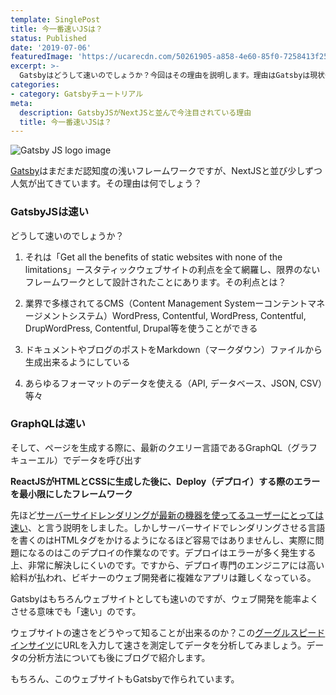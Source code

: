 ```yaml
---
template: SinglePost
title: 今一番速いJSは？
status: Published
date: '2019-07-06'
featuredImage: 'https://ucarecdn.com/50261905-a858-4e60-85f0-7258413f259c/'
excerpt: >-
  Gatsbyはどうして速いのでしょうか？今回はその理由を説明します。理由はGatsbyは現状一番速いと考えられているテクノロジーを使って作られているからです。
categories:
- category: Gatsbyチュートリアル
meta:
  description: GatsbyJSがNextJSと並んで今注目されている理由
  title: 今一番速いJSは？
---
```


![Gatsby JS logo image](https://ucarecdn.com/50261905-a858-4e60-85f0-7258413f259c/ "Gatsby JS ")

[Gatsby](https://www.gatsbyjs.org/)はまだまだ認知度の浅いフレームワークですが、NextJSと並び少しずつ人気が出てきています。その理由は何でしょう？

### GatsbyJSは速い

どうして速いのでしょうか？

1. それは「Get all the benefits of static websites with none of the limitations」ースタティックウェブサイトの利点を全て網羅し、限界のないフレームワークとして設計されたことにあります。その利点とは？

2. 業界で多様されてるCMS（Content Management Systemーコンテントマネージメントシステム）WordPress, Contentful, WordPress, Contentful, DrupWordPress, Contentful, Drupal等を使うことができる

3. ドキュメントやブログのポストをMarkdown（マークダウン）ファイルから生成出来るようにしている

4. あらゆるフォーマットのデータを使える（API, データベース、JSON, CSV）等々

### GraphQLは速い

そして、ページを生成する際に、最新のクエリー言語であるGraphQL（グラフキューエル）でデータを呼び出す

**ReactJSがHTMLとCSSに生成した後に、Deploy（デプロイ）する際のエラーを最小限にしたフレームワーク**

先ほど[サーバーサイドレンダリングが最新の機器を使ってるユーザーにとっては速い](/blog/tech)、と言う説明をしました。しかしサーバーサイドでレンダリングさせる言語を書くのはHTMLタグをかけるようになるほど容易ではありませんし、実際に問題になるのはこのデプロイの作業なのです。デプロイはエラーが多く発生する上、非常に解決しにくいのです。ですから、デプロイ専門のエンジニアには高い給料が払われ、ビギナーのウェブ開発者に複雑なアプリは難しくなっている。

Gatsbyはもちろんウェブサイトとしても速いのですが、ウェブ開発を能率よくさせる意味でも「速い」のです。

ウェブサイトの速さをどうやって知ることが出来るのか？この[グーグルスピードインサイツ](https://developers.google.com/speed/pagespeed/insights/)にURLを入力して速さを測定してデータを分析してみましょう。データの分析方法についても後にブログで紹介します。

もちろん、このウェブサイトもGatsbyで作られています。